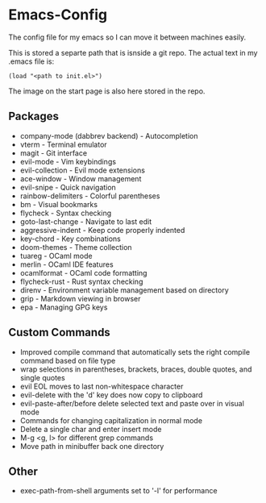 # Emacs-Config
The config file for my emacs so I can move it between machines easily.

This is stored a separte path that is isnside a git repo. The actual text in my .emacs file is:
```
(load "<path to init.el>")
```

The image on the start page is also here stored in the repo.

## Packages
- company-mode (dabbrev backend) - Autocompletion
- vterm - Terminal emulator
- magit - Git interface
- evil-mode - Vim keybindings
- evil-collection - Evil mode extensions
- ace-window - Window management
- evil-snipe - Quick navigation
- rainbow-delimiters - Colorful parentheses
- bm - Visual bookmarks
- flycheck - Syntax checking
- goto-last-change - Navigate to last edit
- aggressive-indent - Keep code properly indented
- key-chord - Key combinations
- doom-themes - Theme collection
- tuareg - OCaml mode
- merlin - OCaml IDE features
- ocamlformat - OCaml code formatting
- flycheck-rust - Rust syntax checking
- direnv - Environment variable management based on directory
- grip - Markdown viewing in browser
- epa - Managing GPG keys

## Custom Commands
- Improved compile command that automatically sets the right compile command based on file type
- wrap selections in parentheses, brackets, braces, double quotes, and single quotes
- evil EOL moves to last non-whitespace character
- evil-delete with the 'd' key does now copy to clipboard
- evil-paste-after/before delete selected text and paste over in visual mode
- Commands for changing capitalization in normal mode
- Delete a single char and enter insert mode
- M-g <g, l> for different grep commands
- Move path in minibuffer back one directory

## Other
- exec-path-from-shell arguments set to '-l' for performance
